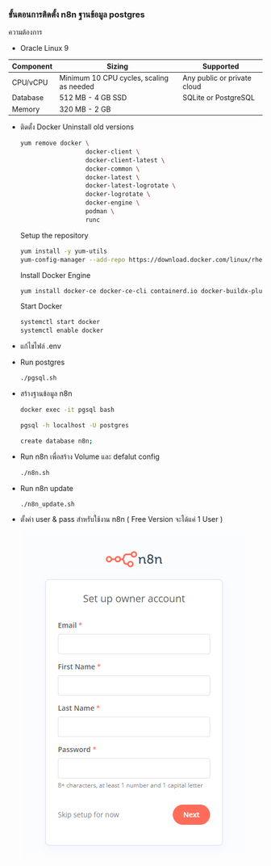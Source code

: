 ### ขั้นตอนการติดตั้ง n8n ฐานข้อมูล postgres

ความต้องการ

* Oracle Linux 9

| Component | Sizing                                   | Supported                   |
| --------- | ---------------------------------------- | --------------------------- |
| CPU/vCPU  | Minimum 10 CPU cycles, scaling as needed | Any public or private cloud |
| Database  | 512 MB - 4 GB SSD                        | SQLite or PostgreSQL        |
| Memory    | 320 MB - 2 GB                            |                             |

* ติดตั้ง Docker
  Uninstall old versions

  ```bash
  yum remove docker \
                    docker-client \
                    docker-client-latest \
                    docker-common \
                    docker-latest \
                    docker-latest-logrotate \
                    docker-logrotate \
                    docker-engine \
                    podman \
                    runc
  ```
  Setup the repository

  ```bash
  yum install -y yum-utils
  yum-config-manager --add-repo https://download.docker.com/linux/rhel/docker-ce.repo
  ```
  Install Docker Engine

  ```bash
  yum install docker-ce docker-ce-cli containerd.io docker-buildx-plugin docker-compose-plugin
  ```
  Start Docker

  ```bash
  systemctl start docker
  systemctl enable docker

  ```
* แก้ไขไฟล์ .env
* Run postgres

  ```bash
  ./pgsql.sh
  ```
* สร้างฐานข้อมูล n8n

  ```bash
  docker exec -it pgsql bash
  ```
  ```bash
  pgsql -h localhost -U postgres
  ```
  ```bash
  create database n8n;
  ```
* Run n8n เพื่อสร้าง Volume และ defalut config

  ```bash
  ./n8n.sh
  ```
* Run n8n update

  ```bash
  ./n8n_update.sh
  ```
* ตั้งค่า user & pass สำหรับใช้งาน n8n ( Free Version จะได้แค่ 1 User )

  ![1725451532069](image/README/1725451532069.png)
